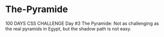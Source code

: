 # The-Pyramide
 100 DAYS CSS CHALLENGE Day #3 The Pyramide: Not as challenging as the real pyramids in Egypt, but the shadow path is not easy.
